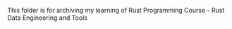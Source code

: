 This folder is for archiving my learning of Rust Programming Course - Rust Data Engineering and Tools

